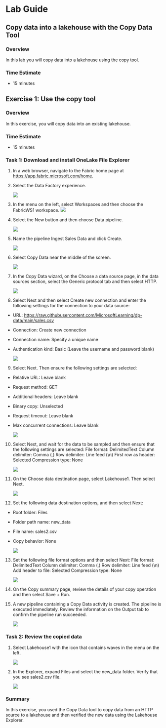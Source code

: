 # Lab Guide

## Copy data into a lakehouse with the Copy Data Tool

### Overview

In this lab you will copy data into a lakehouse using the copy tool.
 
### Time Estimate

- 15 minutes


## Exercise 1: Use the copy tool

### Overview

In this exercise, you will copy data into an existing lakehouse. 

### Time Estimate

- 15 minutes

### Task 1: Download and install OneLake File Explorer

1. In a web browser, navigate to the Fabric home page at https://app.fabric.microsoft.com/home. 

2. Select the Data Factory experience. 

    ![](Exercise1images/media/Lab6_Image1.png)

3. In the menu on the left, select Workspaces and then choose the FabricWS1 workspace. 
    ![](Exercise1images/media/Lab6_Image2.png)

4. Select the New button and then choose Data pipeline.

    ![](Exercise1images/media/Lab6_Image3.png)

5. Name the pipeline Ingest Sales Data and click Create. 
    
    ![](Exercise1images/media/Lab6_Image4.png)

6. Select Copy Data near the middle of the screen. 
    
    ![](Exercise1images/media/Lab6_Image5.png)

7. In the Copy Data wizard, on the Choose a data source page, in the data sources section, select the Generic protocol tab and then select HTTP.

    ![](Exercise1images/media/Lab6_Image6.png)

8. Select Next and then select Create new connection and enter the following settings for the connection to your data source:
- URL: https://raw.githubusercontent.com/MicrosoftLearning/dp-data/main/sales.csv
- Connection: Create new connection
- Connection name: Specify a unique name
- Authentication kind: Basic (Leave the username and password blank)

    ![](Exercise1images/media/Lab6_Image7.png)

9. Select Next. Then ensure the following settings are selected:
- Relative URL: Leave blank
- Request method: GET
- Additional headers: Leave blank
- Binary copy: Unselected
- Request timeout: Leave blank
- Max concurrent connections: Leave blank

    ![](Exercise1images/media/Lab6_Image8.png)

10. Select Next, and wait for the data to be sampled and then ensure that the following settings are selected:
File format: DelimitedText
Column delimiter: Comma (,)
Row delimiter: Line feed (\n)
First row as header: Selected
Compression type: None

    ![](Exercise1images/media/Lab6_Image9.png)

11. On the Choose data destination page, select Lakehouse1. Then select Next.

    ![](Exercise1images/media/Lab6_Image10.png)

12. Set the following data destination options, and then select Next:
- Root folder: Files
- Folder path name: new_data
- File name: sales2.csv
- Copy behavior: None

    ![](Exercise1images/media/Lab6_Image11.png)

13. Set the following file format options and then select Next:
File format: DelimitedText
Column delimiter: Comma (,)
Row delimiter: Line feed (\n)
Add header to file: Selected
Compression type: None

    ![](Exercise1images/media/Lab6_Image12.png)

14. On the Copy summary page, review the details of your copy operation and then select Save + Run.

15. A new pipeline containing a Copy Data activity is created. The pipeline is executed immediately. Review the information on the Output tab to confirm the pipeline run succeeded. 

    ![](Exercise1images/media/Lab6_Image13.png)


### Task 2: Review the copied data
1. Select Lakehouse1 with the icon that contains waves in the menu on the left. 

    ![](Exercise1images/media/Lab6_Image14.png)

2. In the Explorer, expand Files and select the new_data folder. Verify that you see sales2.csv file. 

    ![](Exercise1images/media/Lab6_Image15.png)


### Summary

In this exercise, you used the Copy Data tool to copy data from an HTTP source to a lakehouse and then verified the new data using the Lakehouse Explorer. 